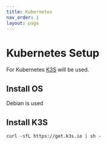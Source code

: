 ```yaml
---
title: Kubernetes
nav_order: 1
layout: page
---
```

# Kubernetes Setup
For Kubernetes [K3S](https://k3s.io) will be used.
## Install OS
Debian is used
## Install K3S
	curl -sfL https://get.k3s.io | sh - 
